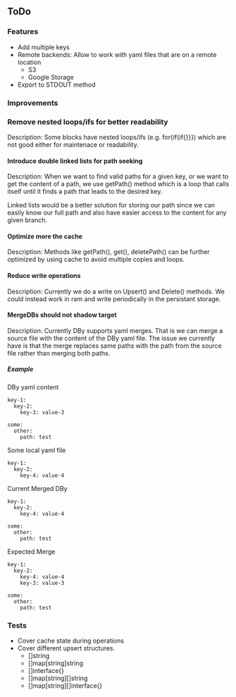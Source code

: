 ## ToDo

### Features

- Add multiple keys
- Remote backends: Allow to work with yaml files that are on a remote location
  - S3
  - Google Storage
- Export to STDOUT method

### Improvements

### Remove nested loops/ifs for better readability

Description: Some blocks have nested loops/ifs (e.g. for{if{if{}}}) which are not good
either for maintenace or readability.

#### Introduce double linked lists for path seeking

Description: When we want to find valid paths for a given key, or we want to get 
the content of a path, we use getPath() method which is a loop that calls itself 
until it finds a path that leads to the desired key.

Linked lists would be a better solution for storing our path since we can easily
know our full path and also have easier access to the content for any given branch.

#### Optimize more the cache

Description: Methods like getPath(), get(), deletePath() can be further optimized by 
using cache to avoid multiple copies and loops. 

#### Reduce write operations

Description: Currently we do a write on Upsert() and Delete() methods. We could instead 
work in ram and write periodically in the persistant storage.

#### MergeDBs should not shadow target

Description: Currently DBy supports yaml merges. That is we can merge a source file with 
the content of the DBy yaml file. The issue we currently have is that the merge replaces 
same paths with the path from the source file rather than merging both paths.

##### Example

DBy yaml content

```
key-1:
  key-2:
    key-3: value-3

some:
  other:
    path: test
```

Some local yaml file

```
key-1:
  key-2:
    key-4: value-4

```

Current Merged DBy

```
key-1:
  key-2:
    key-4: value-4

some:
  other:
    path: test
```

Expected Merge

```
key-1:
  key-2:
    key-4: value-4
    key-3: value-3

some:
  other:
    path: test
```

### Tests

- Cover cache state during operations
- Cover different upsert structures.
    - []string
    - []map[string]string
    - []interface{}
    - []map[string][]string
    - []map[string][]interface{}


